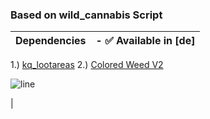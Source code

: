 ### Based on wild_cannabis Script

|Dependencies|- ✅ Available in [de] |
|---|---|

1.) [kq_lootareas](https://kuzquality.com/package/5355106)
2.) [Colored Weed V2](https://bzzz.tebex.io/package/5954200)

![line](https://github.com/bylickilabs/bylickilabs/assets/109308073/bfd77a60-d426-4470-b417-fdbab0166188) 

|
